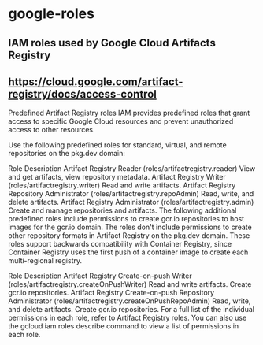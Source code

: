 # google-roles
## IAM roles used by Google Cloud Artifacts Registry
## https://cloud.google.com/artifact-registry/docs/access-control

Predefined Artifact Registry roles
IAM provides predefined roles that grant access to specific Google Cloud resources and prevent unauthorized access to other resources.

Use the following predefined roles for standard, virtual, and remote repositories on the pkg.dev domain:

Role	Description
Artifact Registry Reader
(roles/artifactregistry.reader)	View and get artifacts, view repository metadata.
Artifact Registry Writer
(roles/artifactregistry.writer)	Read and write artifacts.
Artifact Registry Repository Administrator
(roles/artifactregistry.repoAdmin)	Read, write, and delete artifacts.
Artifact Registry Administrator
(roles/artifactregistry.admin)	Create and manage repositories and artifacts.
The following additional predefined roles include permissions to create gcr.io repositories to host images for the gcr.io domain. The roles don't include permissions to create other repository formats in Artifact Registry on the pkg.dev domain. These roles support backwards compatibility with Container Registry, since Container Registry uses the first push of a container image to create each multi-regional registry.

Role	Description
Artifact Registry Create-on-push Writer (roles/artifactregistry.createOnPushWriter)	Read and write artifacts. Create gcr.io repositories.
Artifact Registry Create-on-push Repository Administrator (roles/artifactregistry.createOnPushRepoAdmin)	Read, write, and delete artifacts. Create gcr.io repositories.
For a full list of the individual permissions in each role, refer to Artifact Registry roles. You can also use the gcloud iam roles describe command to view a list of permissions in each role.
